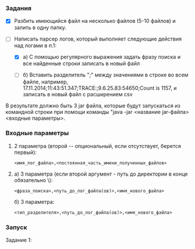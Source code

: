 ### Задания

-[X] Разбить имеющийся файл на несколько файлов (5-10 файлов) и залить в одну папку.

-[ ] Написать парсер логов, который выполняет следующие действия над логами в п.1:
   
    -[X] а) С помощью регулярного выражения задать фразу поиска и все найденные строки записать в новый файл 
   
    -[ ] б) Вставить разделитель ";"  между значениями в строке во всем файле, например, 17.11.2014;11:43:51.347;TRACE:;9.6.25.83:54650;Count is 1157, и записать в новый файл с расширением csv

В результате должно быть 3 jar файла, которые будут запускаться из командной строки при помощи команды "java -jar <название jar-файла> <входные параметры>.

### Входные параметры

1. 2 параметра (второй -- опциональный, если отсутствует, берется первый): 
   ```
   <имя_лог_файла>,<постоянная_часть_имени_полученных_файлов>
   ``` 

2. а) 3 параметра (если второй аргумент - путь до директории в конце обязательно \\): 
   ```
   <фраза_поиска>,<путь_до_лог_файла(ов)>,<имя_нового_файла>
   ```
   б) 3 параметра: 
   ```
   <тип_разделителя>,<путь_до_лог_файла(ов)>,<имя_нового_файла>
   ```
### Запуск
Задание 1:
```

```